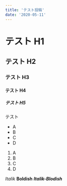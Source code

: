 ```yaml
---
title: 'テスト投稿'
date: '2020-05-11'
---
```



# テスト H1

## テスト H2

### テスト H3

#### テスト H4

##### テスト H5

テスト

- A
- B
- C
- D

1. A
2. B
3. C
4. D

*Italik* **Boldish** ***Italik-Blodish***
